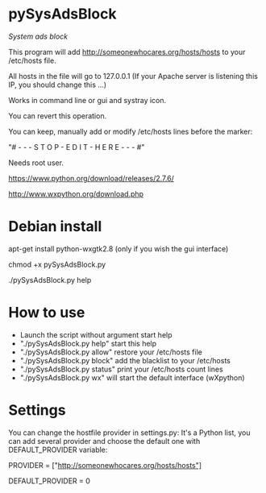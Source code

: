 pySysAdsBlock
============

*System ads block*

This program will add http://someonewhocares.org/hosts/hosts to your /etc/hosts file.

All hosts in the file will go to 127.0.0.1 (If your Apache server is listening this IP, you should change this ...)

Works in command line or gui and systray icon.

You can revert this operation.

You can keep, manually add or modify /etc/hosts lines before the marker:

"# - - - S T O P - E D I T - H E R E - - - #"


Needs root user.


https://www.python.org/download/releases/2.7.6/

http://www.wxpython.org/download.php

Debian install
==============

apt-get install python-wxgtk2.8 (only if you wish the gui interface)

chmod +x pySysAdsBlock.py

./pySysAdsBlock.py help


How to use
==========

* Launch the script without argument  start help
* "./pySysAdsBlock.py help" start this help
* "./pySysAdsBlock.py allow" restore your /etc/hosts file
* "./pySysAdsBlock.py block" add the blacklist to your /etc/hosts
* "./pySysAdsBlock.py status" print your /etc/hosts count lines
* "./pySysAdsBlock.py wx" will start the default interface (wXpython)

Settings
========

You can change the hostfile provider in settings.py: It's a Python list, you can add several provider and choose the default one with DEFAULT_PROVIDER variable:

PROVIDER = ["http://someonewhocares.org/hosts/hosts"]

DEFAULT_PROVIDER = 0

